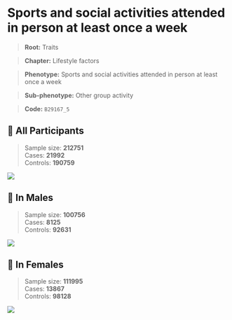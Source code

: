 # Sports and social activities attended in person at least once a week
> **Root:** Traits  

> **Chapter:** Lifestyle factors  

> **Phenotype:** Sports and social activities attended in person at least once a week  

> **Sub-phenotype:** Other group activity  

> **Code:** `B29167_5`

## 🧪 All Participants  
> Sample size: **212751**  
> Cases: **21992**  
> Controls: **190759**
<img src="/Traits/Figures/ALL/B29167_5.png"/>
<CsvTable src="/Traits_Data/ALL/LG_B29167_5.csv" label="🔍 View full results" />

## 👨 In Males  
> Sample size: **100756**  
> Cases: **8125**  
> Controls: **92631**
<img src="/Traits/Figures/Male/B29167_5.png"/>
<CsvTable src="/Traits_Data/Male/LG_B29167_5.csv" label="🔍 View full results" />

## 👩 In Females  
> Sample size: **111995**  
> Cases: **13867**  
> Controls: **98128**
<img src="/Traits/Figures/Female/B29167_5.png"/>
<CsvTable src="/Traits_Data/Female/LG_B29167_5.csv" label="🔍 View full results" />
